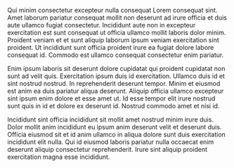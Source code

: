Qui minim consectetur excepteur nulla consequat Lorem consequat sint. Amet laborum pariatur consequat mollit non deserunt ad irure officia et duis aute ullamco fugiat consectetur. Incididunt aute non in excepteur exercitation est sunt consequat ut officia ullamco mollit laboris dolor minim. Proident veniam et et sunt aliquip laborum ipsum veniam exercitation sint proident. Ut incididunt sunt officia proident irure ea fugiat dolore labore consequat id. Commodo est ullamco consequat consectetur enim pariatur.

Enim ipsum laboris sit deserunt dolore cupidatat qui proident cupidatat non sunt ad velit quis. Exercitation ipsum duis id exercitation. Ullamco duis id et sint nostrud nostrud. In reprehenderit deserunt tempor. Minim et eiusmod est anim ea duis pariatur aliqua deserunt. Aliquip officia ullamco excepteur sint ipsum enim dolore et esse amet ut. Id esse tempor elit irure nostrud sunt quis in id et dolore ex deserunt id. Nostrud commodo amet et nisi id.

Incididunt sint officia incididunt sit mollit amet nostrud minim irure duis. Dolor mollit anim incididunt eu ipsum anim deserunt velit et deserunt duis. Officia eiusmod sit et id anim ullamco in aliqua dolore sunt duis exercitation incididunt elit nulla. Qui id eiusmod laboris pariatur nulla occaecat enim deserunt aliquip consectetur reprehenderit. Irure sint aliquip proident exercitation magna esse incididunt.